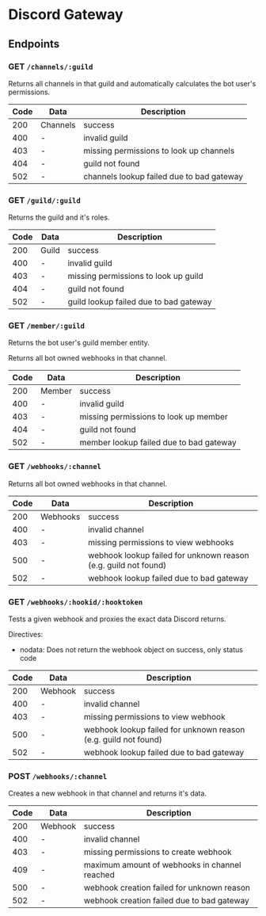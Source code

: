 # Discord Gateway

## Endpoints

### GET `/channels/:guild`

Returns all channels in that guild and automatically calculates the bot user's permissions.

Code| Data | Description
----|------|---
200 | Channels | success
400 | - | invalid guild
403 | - | missing permissions to look up channels
404 | - | guild not found
502 | - | channels lookup failed due to bad gateway


### GET `/guild/:guild`

Returns the guild and it's roles.

Code| Data | Description
----|------|---
200 | Guild | success
400 | - | invalid guild
403 | - | missing permissions to look up guild
404 | - | guild not found
502 | - | guild lookup failed due to bad gateway


### GET `/member/:guild`

Returns the bot user's guild member entity.

Returns all bot owned webhooks in that channel.

Code| Data | Description
----|------|---
200 | Member | success
400 | - | invalid guild
403 | - | missing permissions to look up member
404 | - | guild not found
502 | - | member lookup failed due to bad gateway


### GET `/webhooks/:channel`

Returns all bot owned webhooks in that channel.

Code| Data | Description
----|------|---
200 | Webhooks | success
400 | - | invalid channel
403 | - | missing permissions to view webhooks
500 | - | webhook lookup failed for unknown reason (e.g. guild not found)
502 | - | webhook lookup failed due to bad gateway


### GET `/webhooks/:hookid/:hooktoken`

Tests a given webhook and proxies the exact data Discord returns.

Directives:
- nodata: Does not return the webhook object on success, only status code

Code| Data | Description
----|------|---
200 | Webhook | success
400 | - | invalid channel
403 | - | missing permissions to view webhook
500 | - | webhook lookup failed for unknown reason (e.g. guild not found)
502 | - | webhook lookup failed due to bad gateway


### POST `/webhooks/:channel`

Creates a new webhook in that channel and returns it's data.

Code| Data | Description
----|------|---
200 | Webhook | success
400 | - | invalid channel
403 | - | missing permissions to create webhook
409 | - | maximum amount of webhooks in channel reached
500 | - | webhook creation failed for unknown reason
502 | - | webhook creation failed due to bad gateway

